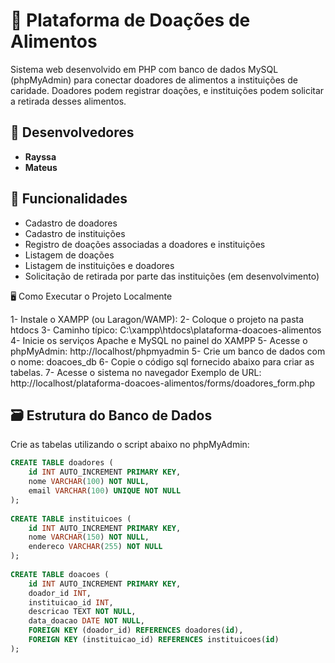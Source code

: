# 🥫 Plataforma de Doações de Alimentos

Sistema web desenvolvido em PHP com banco de dados MySQL (phpMyAdmin) para conectar doadores de alimentos a instituições de caridade. Doadores podem registrar doações, e instituições podem solicitar a retirada desses alimentos.

## 👥 Desenvolvedores
- **Rayssa**
- **Mateus**

## 📌 Funcionalidades
- Cadastro de doadores
- Cadastro de instituições
- Registro de doações associadas a doadores e instituições
- Listagem de doações
- Listagem de instituições e doadores
- Solicitação de retirada por parte das instituições (em desenvolvimento)

🖥️ Como Executar o Projeto Localmente

1- Instale o XAMPP (ou Laragon/WAMP):
2- Coloque o projeto na pasta htdocs
3- Caminho típico: C:\xampp\htdocs\plataforma-doacoes-alimentos
4- Inicie os serviços Apache e MySQL no painel do XAMPP
5- Acesse o phpMyAdmin: http://localhost/phpmyadmin
5- Crie um banco de dados com o nome: doacoes_db
6- Copie o código sql fornecido abaixo para criar as tabelas.
7- Acesse o sistema no navegador
Exemplo de URL:
http://localhost/plataforma-doacoes-alimentos/forms/doadores_form.php

## 🗃️ Estrutura do Banco de Dados

Crie as tabelas utilizando o script abaixo no phpMyAdmin:

```sql
CREATE TABLE doadores ( 
    id INT AUTO_INCREMENT PRIMARY KEY, 
    nome VARCHAR(100) NOT NULL, 
    email VARCHAR(100) UNIQUE NOT NULL 
); 
 
CREATE TABLE instituicoes ( 
    id INT AUTO_INCREMENT PRIMARY KEY, 
    nome VARCHAR(150) NOT NULL, 
    endereco VARCHAR(255) NOT NULL 
); 
 
CREATE TABLE doacoes ( 
    id INT AUTO_INCREMENT PRIMARY KEY, 
    doador_id INT, 
    instituicao_id INT, 
    descricao TEXT NOT NULL, 
    data_doacao DATE NOT NULL, 
    FOREIGN KEY (doador_id) REFERENCES doadores(id), 
    FOREIGN KEY (instituicao_id) REFERENCES instituicoes(id) 
);
